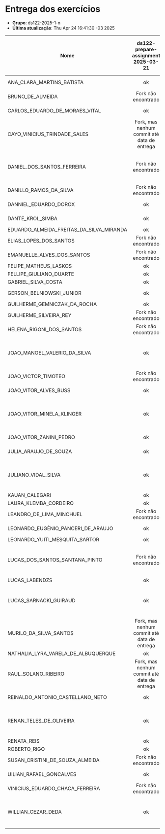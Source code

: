 # Entrega dos exercícios

- **Grupo**: ds122-2025-1-n
- **Última atualização**: Thu Apr 24 16:41:30 -03 2025

|Nome| ds122-prepare-assignment<br>2025-03-21| ds122-html-tables-assignment<br>2025-03-29| ds122-html-store-assignment<br>2025-03-29| ds122-css-assignment<br>2025-04-04| ds122-youtube-assignment<br>2025-04-11| ds122-js-exercises-assignment<br>2025-04-11| ds122-dom-assignment<br>2025-04-24|
|----| :---:| :---:| :---:| :---:| :---:| :---:| :---:|
|ANA_CLARA_MARTINS_BATISTA|  ok |  ok |  ok |  ok |  ok |  Fork não encontrado |  ok |
|BRUNO_DE_ALMEIDA|  Fork não encontrado |  Fork não encontrado |  Fork não encontrado |  Fork não encontrado |  Fork não encontrado |  Fork não encontrado |  Fork não encontrado |
|CARLOS_EDUARDO_DE_MORAES_VITAL|  ok |  ok |  ok |  ok |  ok |  ok |  Fork não encontrado |
|CAYO_VINICIUS_TRINDADE_SALES|  Fork, mas nenhum commit até data de entrega|  ok |  ok |  ok |  ok |  ok |  ok |
|DANIEL_DOS_SANTOS_FERREIRA|  Fork não encontrado |  ok |  Fork não encontrado |  ok |  Fork não encontrado |  Fork, mas nenhum commit até data de entrega|  Fork não encontrado |
|DANILLO_RAMOS_DA_SILVA|  Fork não encontrado |  Fork não encontrado |  Fork não encontrado |  Fork não encontrado |  Fork não encontrado |  Fork não encontrado |  Fork não encontrado |
|DANNIEL_EDUARDO_DOROX|  ok |  ok |  ok |  ok |  ok |  ok |  Fork não encontrado |
|DANTE_KROL_SIMBA|  ok |  ok |  ok |  ok |  Fork não encontrado |  ok |  Fork não encontrado |
|EDUARDO_ALMEIDA_FREITAS_DA_SILVA_MIRANDA|  ok |  ok |  ok |  ok |  ok |  ok |  ok |
|ELIAS_LOPES_DOS_SANTOS|  Fork não encontrado |  Fork não encontrado |  Fork não encontrado |  Fork não encontrado |  Fork não encontrado |  Fork não encontrado |  Fork não encontrado |
|EMANUELLE_ALVES_DOS_SANTOS|  Fork não encontrado |  Fork não encontrado |  Fork não encontrado |  Fork não encontrado |  Fork não encontrado |  Fork não encontrado |  Fork não encontrado |
|FELIPE_MATHEUS_LASKOS|  ok |  ok |  ok |  ok |  ok |  ok |  ok |
|FELLIPE_GIULIANO_DUARTE|  ok |  ok |  ok |  ok |  ok |  ok |  ok |
|GABRIEL_SILVA_COSTA|  ok |  ok |  ok |  ok |  ok |  ok |  ok |
|GERSON_BELNIOWSKI_JUNIOR|  ok |  Fork não encontrado |  Fork não encontrado |  ok |  ok |  ok |  ok |
|GUILHERME_GEMNICZAK_DA_ROCHA|  ok |  ok |  ok |  ok |  ok |  ok |  ok |
|GUILHERME_SILVEIRA_REY|  Fork não encontrado |  Fork não encontrado |  Fork não encontrado |  Fork não encontrado |  Fork não encontrado |  Fork não encontrado |  Fork não encontrado |
|HELENA_RIGONI_DOS_SANTOS|  Fork não encontrado |  Fork não encontrado |  Fork não encontrado |  Fork não encontrado |  Fork não encontrado |  Fork não encontrado |  Fork não encontrado |
|JOAO_MANOEL_VALERIO_DA_SILVA|  ok |  ok |  Fork, mas nenhum commit até data de entrega|  ok |  ok |  Fork, mas nenhum commit até data de entrega|  ok |
|JOAO_VICTOR_TIMOTEO|  Fork não encontrado |  Fork não encontrado |  Fork não encontrado |  Fork não encontrado |  Fork não encontrado |  Fork não encontrado |  Fork não encontrado |
|JOAO_VITOR_ALVES_BUSS|  ok |  ok |  ok |  ok |  ok |  ok |  Fork não encontrado |
|JOAO_VITOR_MINELA_KLINGER|  ok |  ok |  ok |  ok |  Fork, mas nenhum commit até data de entrega|  Fork, mas nenhum commit até data de entrega|  ok |
|JOAO_VITOR_ZANINI_PEDRO|  ok |  ok |  ok |  ok |  Fork não encontrado |  ok |  Fork não encontrado |
|JULIA_ARAUJO_DE_SOUZA|  ok |  ok |  ok |  ok |  ok |  ok |  Fork não encontrado |
|JULIANO_VIDAL_SILVA|  ok |  ok |  ok |  Fork, mas nenhum commit até data de entrega|  Fork não encontrado |  ok |  Fork não encontrado |
|KAUAN_CALEGARI|  ok |  ok |  ok |  ok |  ok |  ok |  ok |
|LAURA_KLEMBA_CORDEIRO|  ok |  ok |  ok |  ok |  ok |  ok |  ok |
|LEANDRO_DE_LIMA_MINCHUEL|  Fork não encontrado |  Fork não encontrado |  Fork não encontrado |  Fork não encontrado |  Fork não encontrado |  Fork não encontrado |  Fork não encontrado |
|LEONARDO_EUGÊNIO_PANCERI_DE_ARAUJO|  ok |  ok |  ok |  ok |  Fork não encontrado |  ok |  ok |
|LEONARDO_YUITI_MESQUITA_SARTOR|  ok |  ok |  ok |  ok |  ok |  ok |  ok |
|LUCAS_DOS_SANTOS_SANTANA_PINTO|  Fork não encontrado |  Fork, mas nenhum commit até data de entrega|  Fork, mas nenhum commit até data de entrega|  Fork não encontrado |  Fork não encontrado |  Fork não encontrado |  Fork não encontrado |
|LUCAS_LABENDZS|  ok |  ok |  ok |  ok |  ok |  ok |  ok |
|LUCAS_SARNACKI_GUIRAUD|  ok |  ok |  ok |  Fork, mas nenhum commit até data de entrega|  Fork, mas nenhum commit até data de entrega|  ok |  Fork não encontrado |
|MURILO_DA_SILVA_SANTOS|  Fork, mas nenhum commit até data de entrega|  ok |  Fork, mas nenhum commit até data de entrega|  ok |  ok |  ok |  ok |
|NATHALIA_LYRA_VARELA_DE_ALBUQUERQUE|  ok |  ok |  ok |  ok |  ok |  ok |  ok |
|RAUL_SOLANO_RIBEIRO|  Fork, mas nenhum commit até data de entrega|  Fork, mas nenhum commit até data de entrega|  Fork não encontrado |  Fork não encontrado |  Fork não encontrado |  Fork não encontrado |  Fork não encontrado |
|REINALDO_ANTONIO_CASTELLANO_NETO|  ok |  ok |  ok |  ok |  ok |  ok |  Fork não encontrado |
|RENAN_TELES_DE_OLIVEIRA|  ok |  ok |  ok |  ok |  Fork, mas nenhum commit até data de entrega|  ok |  Fork, mas nenhum commit até data de entrega|
|RENATA_REIS|  ok |  ok |  ok |  ok |  ok |  ok |  ok |
|ROBERTO_RIGO|  ok |  ok |  ok |  ok |  ok |  ok |  ok |
|SUSAN_CRISTINI_DE_SOUZA_ALMEIDA|  Fork não encontrado |  Fork não encontrado |  Fork não encontrado |  Fork não encontrado |  Fork não encontrado |  Fork não encontrado |  Fork não encontrado |
|UILIAN_RAFAEL_GONCALVES|  ok |  ok |  ok |  ok |  ok |  ok |  Fork não encontrado |
|VINICIUS_EDUARDO_CHACA_FERREIRA|  Fork não encontrado |  Fork não encontrado |  Fork não encontrado |  Fork não encontrado |  Fork não encontrado |  Fork não encontrado |  Fork não encontrado |
|WILLIAN_CEZAR_DEDA|  ok |  ok |  ok |  ok |  ok |  Fork, mas nenhum commit até data de entrega|  Fork não encontrado |
